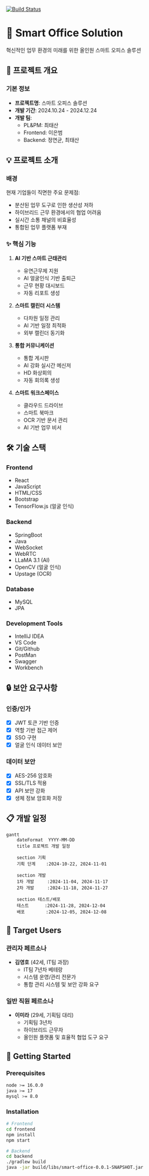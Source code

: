 [![Build Status](https://img.shields.io/badge/build-passing-brightgreen?style=flat-square)](http://211.188.62.189:8080/job/SmartOffice)

# 🚀 Smart Office Solution

혁신적인 업무 환경의 미래를 위한 올인원 스마트 오피스 솔루션

## 📑 프로젝트 개요

### 기본 정보
- **프로젝트명**: 스마트 오피스 솔루션
- **개발 기간**: 2024.10.24 - 2024.12.24
- **개발 팀**:
    - PL&PM: 최태산
    - Frontend: 이은범
    - Backend: 정연균, 최태산


## 💡 프로젝트 소개

### 배경
현재 기업들이 직면한 주요 문제점:
- 분산된 업무 도구로 인한 생산성 저하
- 하이브리드 근무 환경에서의 협업 어려움
- 실시간 소통 채널의 비효율성
- 통합된 업무 플랫폼 부재

### ✨ 핵심 기능

1. **AI 기반 스마트 근태관리**
    - 유연근무제 지원
    - AI 얼굴인식 기반 출퇴근
    - 근무 현황 대시보드
    - 자동 리포트 생성

2. **스마트 캘린더 시스템**
    - 다차원 일정 관리
    - AI 기반 일정 최적화
    - 외부 캘린더 동기화

3. **통합 커뮤니케이션**
    - 통합 게시판
    - AI 강화 실시간 메신저
    - HD 화상회의
    - 자동 회의록 생성

4. **스마트 워크스페이스**
    - 클라우드 드라이브
    - 스마트 북마크
    - OCR 기반 문서 관리
    - AI 기반 업무 비서

## 🛠 기술 스택

### Frontend
- React
- JavaScript
- HTML/CSS
- Bootstrap
- TensorFlow.js (얼굴 인식)

### Backend
- SpringBoot
- Java
- WebSocket
- WebRTC
- LLaMA 3.1 (AI)
- OpenCV (얼굴 인식)
- Upstage (OCR)

### Database
- MySQL
- JPA

### Development Tools
- IntelliJ IDEA
- VS Code
- Git/Github
- PostMan
- Swagger
- Workbench

## 🔒 보안 요구사항

### 인증/인가
- [x] JWT 토큰 기반 인증
- [x] 역할 기반 접근 제어
- [x] SSO 구현
- [x] 얼굴 인식 데이터 보안

### 데이터 보안
- [x] AES-256 암호화
- [x] SSL/TLS 적용
- [x] API 보안 강화
- [x] 생체 정보 암호화 저장

## 📋 개발 일정

```mermaid
gantt
    dateFormat  YYYY-MM-DD
    title 프로젝트 개발 일정
    
    section 기획
    기획 단계    :2024-10-22, 2024-11-01
    
    section 개발
    1차 개발     :2024-11-04, 2024-11-17
    2차 개발     :2024-11-18, 2024-11-27
    
    section 테스트/배포
    테스트      :2024-11-28, 2024-12-04
    배포        :2024-12-05, 2024-12-08
```

## 👥 Target Users

### 관리자 페르소나
- **김영호** (42세, IT팀 과장)
    - IT팀 7년차 베테랑
    - 시스템 운영/관리 전문가
    - 통합 관리 시스템 및 보안 강화 요구

### 일반 직원 페르소나
- **이미라** (29세, 기획팀 대리)
    - 기획팀 3년차
    - 하이브리드 근무자
    - 올인원 플랫폼 및 효율적 협업 도구 요구

## 🚀 Getting Started

### Prerequisites
```bash
node >= 16.0.0
java >= 17
mysql >= 8.0
```

### Installation
```bash
# Frontend
cd frontend
npm install
npm start

# Backend
cd backend
./gradlew build
java -jar build/libs/smart-office-0.0.1-SNAPSHOT.jar
```
